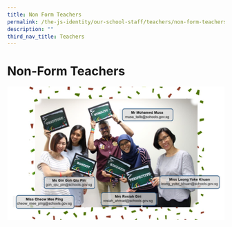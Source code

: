 ```yaml
---
title: Non Form Teachers
permalink: /the-js-identity/our-school-staff/teachers/non-form-teachers/
description: ""
third_nav_title: Teachers
---
```


# **Non-Form Teachers**

![](/images/Capture(1).png)